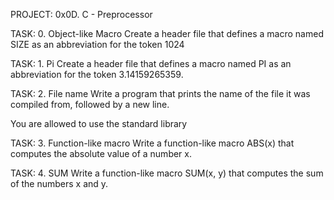 PROJECT: 0x0D. C - Preprocessor

TASK: 0. Object-like Macro
Create a header file that defines a macro named SIZE as an abbreviation for the token 1024

TASK: 1. Pi
Create a header file that defines a macro named PI as an abbreviation for the token 3.14159265359.

TASK: 2. File name
Write a program that prints the name of the file it was compiled from, followed by a new line.

You are allowed to use the standard library

TASK: 3. Function-like macro
Write a function-like macro ABS(x) that computes the absolute value of a number x.

TASK: 4. SUM
Write a function-like macro SUM(x, y) that computes the sum of the numbers x and y.
